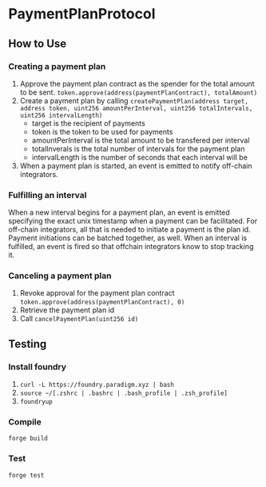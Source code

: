 # PaymentPlanProtocol

## How to Use

### Creating a payment plan

1. Approve the payment plan contract as the spender for the total amount to be sent. `token.approve(address(paymentPlanContract), totalAmount)`
2. Create a payment plan by calling `createPaymentPlan(address target, address token, uint256 amountPerInterval, uint256 totalIntervals, uint256 intervalLength)`
   - target is the recipient of payments
   - token is the token to be used for payments
   - amountPerInterval is the total amount to be transfered per interval
   - totalInverals is the total number of intervals for the payment plan
   - intervalLength is the number of seconds that each interval will be
3. When a payment plan is started, an event is emitted to notify off-chain integrators.

### Fulfilling an interval

When a new interval begins for a payment plan, an event is emitted specifying the exact unix timestamp when a payment can be facilitated.
For off-chain integrators, all that is needed to initiate a payment is the plan id. Payment initiations can be batched together, as well.
When an interval is fulfilled, an event is fired so that offchain integrators know to stop tracking it.

### Canceling a payment plan

1. Revoke approval for the payment plan contract `token.approve(address(paymentPlanContract), 0)`
2. Retrieve the payment plan id
3. Call `cancelPaymentPlan(uint256 id)`

## Testing

### Install foundry

1. `curl -L https://foundry.paradigm.xyz | bash`
2. `source ~/[.zshrc | .bashrc | .bash_profile | .zsh_profile]`
3. `foundryup`

### Compile

`forge build`

### Test

`forge test`

